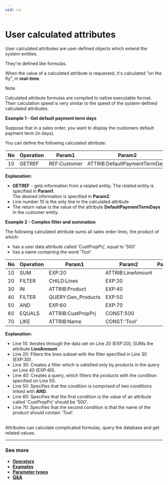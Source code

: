 ```yaml
---
uid: ca
---
```


# User calculated attributes

User calculated attributes are user-defined objects which extend the system entities.

They're defined like formulas.

When the value of a calculated attribute is requested, it's calculated "on the fly", in **real-time**.

> [!NOTE]
> 
> Calculated attribute formulas are compiled to native executable format.<br>
> Their calculation speed is very similar to the speed of the system-defined calculated attributes.

**Example 1 - Get default payment term days**

Suppose that in a sales order, you want to display the customers default payment term (in days).

You can define the following calculated attribute:

| No | Operation | Param1 | Param2 | Param3 |
|----|-----------|--------|--------|--------|
| 10 | GETREF | REF:Customer | ATTRIB:DefaultPaymentTermDays |

**Explanation:**

- **GETREF** - gets information from a related entity. The related entity is specified in **Param1**. <br> The desired information is specified in **Param2**.
- Line number 10 is the only line in the calculated attribute
- The return value is the value of the attribute **DefaultPaymentTermDays** in the customer entity.

**Example 2 - Complex filter and summation**

The following calculated attribute sums all sales order lines, the product of which:

- has a user data attribute called 'CustPropPrj', equal to '500'
- has a name containing the word 'Tool'

| No | Operation | Param1 | Param2 | Param3 |
|----|-----------|--------|--------|--------|
| 10 | SUM | EXP:20 | ATTRIB:LineAmount |
| 20 | FILTER | CHILD:Lines | EXP:30 |
| 30 | IN | ATTRIB:Product | EXP:40 |
| 40 | FILTER | QUERY:Gen_Products | EXP:50 |
| 50 | AND | EXP:60 | EXP:70 |
| 60 | EQUALS | ATTRIB:CustPropPrj | CONST:500 |
| 70 | LIKE | ATTRIB:Name | CONST:'Tool' |

**Explanation:**

- Line 10: Iterates through the data set on Line 20 (EXP:20); SUMs the attribute **LineAmount**.
- Line 20: Filters the lines subset with the filter specified in Line 30 (EXP:30).
- Line 30: Creates a filter which is satisfied only by products in the query on Line 40 (EXP:40).
- Line 40: Creates a query, which filters the products with the condition specified on Line 50.
- Line 50: Specifies that the condition is comprised of two conditions linked with **AND**.
- Line 60: Specifies that the first condition is the value of an attribute called 'CustPropPrj' should be '500'.
- Line 70: Specifies that the second condition is that the name of the product should contain 'Tool'. <br><br>

Attributes can calculate complicated formulas, query the database and get related values. 

--------
### See more

- **[Operators](https://docs.erp.net/tech/advanced/calculated-attributes/operators/index.html)**
- **[Examples](https://docs.erp.net/tech/advanced/calculated-attributes/examples/index.html)**
- **[Parameter types](https://docs.erp.net/tech/advanced/calculated-attributes/parameter-types/index.html)**
- **[Q&A](https://docs.erp.net/tech/advanced/calculated-attributes/QA/index.html)**
